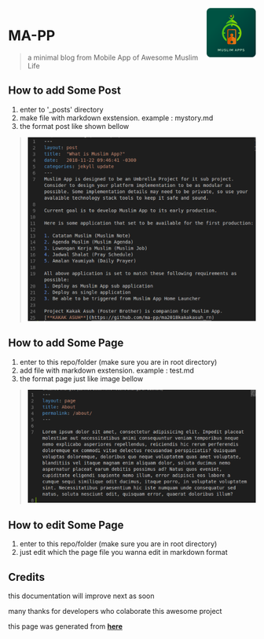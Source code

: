 <img src="mappicon.png" align="right" height="100" width="100">

# MA-PP
> a minimal blog from Mobile App of Awesome Muslim Life

## How to add Some Post 
1. enter to '_posts' directory
2. make file with markdown exstension. example : mystory.md
3. the format post like shown bellow

> <img src="Screenshot1.png" alt="Screenshot1.png">

## How to add Some Page
1. enter to this repo/folder (make sure you are in root directory)
2. add file with markdown exstension. example : test.md
3. the format page just like image bellow

> <img src="Screenshot2.png" alt="Screenshot2.png">

## How to edit Some Page
1. enter to this repo/folder (make sure you are in root directory)
2. just edit which the page file you wanna edit in markdown format


## Credits

this documentation will improve next as soon

many thanks for developers who colaborate this awesome project

this page was generated from [**here**](https://github.com/willianjusten/minimal-blog)